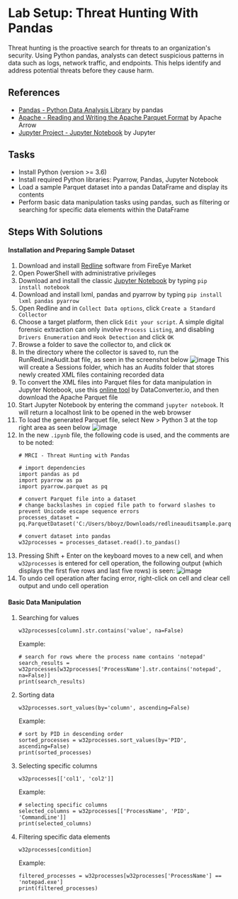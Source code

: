 # Lab Setup: Threat Hunting With Pandas
Threat hunting is the proactive search for threats to an organization's security. Using Python pandas, analysts can detect suspicious patterns in data such as logs, network traffic, and endpoints. This helps identify and address potential threats before they cause harm.

## References
- [Pandas - Python Data Analysis Library](https://pandas.pydata.org/) by pandas
- [Apache - Reading and Writing the Apache Parquet Format](https://arrow.apache.org/docs/python/parquet.html) by Apache Arrow
- [Jupyter Project - Jupyter Notebook](https://jupyter.org/) by Jupyter


## Tasks
- Install Python (version >= 3.6)
- Install required Python libraries: Pyarrow, Pandas, Jupyter Notebook
- Load a sample Parquet dataset into a pandas DataFrame and display its contents
- Perform basic data manipulation tasks using pandas, such as filtering or searching for specific data elements within the DataFrame

## Steps With Solutions
#### Installation and Preparing Sample Dataset
1. Download and install [Redline](https://fireeye.market/apps/211364) software from FireEye Market
2. Open PowerShell with administrative privileges
3. Download and install the classic [Jupyter Notebook](https://jupyter.org/install) by typing `pip install notebook` 
4. Download and install lxml, pandas and pyarrow by typing `pip install lxml pandas pyarrow`
5. Open Redline and in `Collect Data options`, click `Create a Standard Collector`
6. Choose a target platform, then click `Edit your script`. A simple digital forensic extraction can only involve `Process Listing`, and disabling `Drivers Enumeration` and `Hook Detection` and click `OK`
7. Browse a folder to save the collector to, and click `OK`
8. In the directory where the collector is saved to, run the RunRedLineAudit.bat file, as seen in the screenshot below ![image](https://github.com/user-attachments/assets/ffbd06c5-5fdb-4e6b-bcc9-558e4f24998c)
   This will create a Sessions folder, which has an Audits folder that stores newly created XML files containing recorded data
9. To convert the XML files into Parquet files for data manipulation in Jupyter Notebook, use this [online tool](https://dataconverter.io/convert/xml-to-parquet/) by DataConverter.io, and then download the Apache Parquet file
10. Start Jupyter Notebook by entering the command `jupyter notebook`. It will return a localhost link to be opened in the web browser
11. To load the generated Parquet file, select New > Python 3 at the top right area as seen below
    ![image](https://github.com/user-attachments/assets/b9afc7fe-e761-4fae-8841-37974978a5fc)
12. In the new `.ipynb` file, the following code is used, and the comments are to be noted:
    ```
    # MRCI - Threat Hunting with Pandas

    # import dependencies
    import pandas as pd
    import pyarrow as pa
    import pyarrow.parquet as pq
    
    # convert Parquet file into a dataset
    # change backslashes in copied file path to forward slashes to prevent Unicode escape sequence errors 
    processes_dataset = pq.ParquetDataset('C:/Users/bboyz/Downloads/redlineauditsample.parquet')
    
    # convert dataset into pandas
    w32processes = processes_dataset.read().to_pandas()
    ```
13. Pressing Shift + Enter on the keyboard moves to a new cell, and when `w32processes` is entered for cell operation, the following output (which displays the first five rows and last five rows) is seen:
    ![image](https://github.com/user-attachments/assets/ef221076-49da-4b87-bbf1-9bd224a69afe)
14. To undo cell operation after facing error, right-click on cell and clear cell output and undo cell operation

#### Basic Data Manipulation
1. Searching for values
   ```
   w32processes[column].str.contains('value', na=False)
   ```
   Example:
   ```
   # search for rows where the process name contains 'notepad'
   search_results = w32processes[w32processes['ProcessName'].str.contains('notepad', na=False)]
   print(search_results)
   ```
2. Sorting data
   ```
   w32processes.sort_values(by='column', ascending=False)
   ```
   Example:
   ```
   # sort by PID in descending order
   sorted_processes = w32processes.sort_values(by='PID', ascending=False)
   print(sorted_processes)
   ```
3. Selecting specific columns
   ```
   w32processes[['col1', 'col2']]
   ```
   Example:
   ```
   # selecting specific columns
   selected_columns = w32processes[['ProcessName', 'PID', 'CommandLine']]
   print(selected_columns)
   ```
4. Filtering specific data elements
   ```
   w32processes[condition]
   ```
   Example:
   ```
   filtered_processes = w32processes[w32processes['ProcessName'] == 'notepad.exe']
   print(filtered_processes)
   ```
